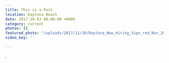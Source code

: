 ```yaml
---
title: This is a Post
location: Daytona Beach
date: 2017-10-03 00:00:00 +0000
category: current
photos: []
featured_photo: "/uploads/2017/11/30/Daytona_Now_Hiring_Sign_red_Nov_2017.jpg"
video_key: ''

---
```

.